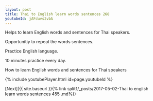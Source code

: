 ```yaml
---
layout: post
title: Thai to English learn words sentences 268 
youtubeId: jAFduvs2vbA
---
```

 
 
Helps to learn English words and sentences for Thai speakers.

Opportunitiy to repeat the words sentences. 

Practice English language. 
 
10 minutes practice every day. 
 
How to learn English words and sentences for Thai speakers 
 
{% include youtubePlayer.html id=page.youtubeId %}
 
 
[Next]({{ site.baseurl }}{% link  split1/_posts/2017-05-02-Thai to english learn words sentences 455 .md%})
 
